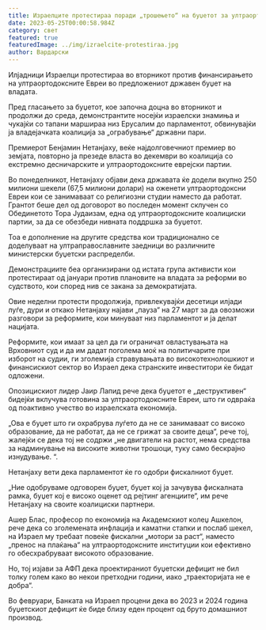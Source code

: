 ```yaml
---
title: Израелците протестираа поради „трошењето“ на буџетот за ултраортодоксните Евреи
date: 2023-05-25T00:00:58.984Z
category: свет
featured: true
featuredImage: ../img/izraelcite-protestiraa.jpg
author: Вардарски
---
```

Илјадници Израелци протестираа во вторникот против финансирањето на ултраортодоксните Евреи во предложениот државен буџет на владата.

Пред гласањето за буџетот, кое започна доцна во вторникот и продолжи до среда, демонстрантите носејќи израелски знамиња и чукајќи со тапани маршираа низ Ерусалим до парламентот, обвинувајќи ја владејачката коалиција за „ограбување“ државни пари.

Премиерот Бенјамин Нетанјаху, веќе најдолговечниот премиер во земјата, повторно ја презеде власта во декември во коалиција со екстремно десничарските и ултраортодоксните еврејски партии.

Во понеделникот, Нетанјаху објави дека државата ќе додели вкупно 250 милиони шекели (67,5 милиони долари) на оженети ултраортодоксни Евреи кои се занимаваат со религиозни студии наместо да работат. Грантот беше дел од договорот во последен момент склучен со Обединетото Тора Јудаизам, една од ултраортодоксните коалициски партии, за да се обезбеди нивната поддршка за буџетот.

Тоа е дополнение на другите средства кои традиционално се доделуваат на ултраправославните заедници во различните министерски буџетски распределби.

Демонстрациите беа организирани од истата група активисти кои протестираат од јануари против плановите на владата за реформи во судството, кои според нив се закана за демократијата.

Овие неделни протести продолжија, привлекувајќи десетици илјади луѓе, дури и откако Нетанјаху најави „пауза“ на 27 март за да овозможи разговори за реформите, кои минуваат низ парламентот и ја делат нацијата.

Реформите, кои имаат за цел да ги ограничат овластувањата на Врховниот суд и да им дадат поголема моќ на политичарите при изборот на судии, ги зголемија стравувањата во високотехнолошкиот и финансискиот сектор во Израел дека странските инвеститори ќе бидат одложени.

Опозицискиот лидер Јаир Лапид рече дека буџетот е „деструктивен“ бидејќи вклучува готовина за ултраортодоксните Евреи, што ги одвраќа од поактивно учество во израелската економија.

„Ова е буџет што ги охрабрува луѓето да не се занимаваат со високо образование, да не работат, да не се грижат за своите деца“, рече тој, жалејќи се дека тој не содржи „не двигатели на растот, нема средства за надминување на високите животни трошоци, туку само бескрајно изнудување. “.

Нетанјаху вети дека парламентот ќе го одобри фискалниот буџет.

„Ние одобруваме одговорен буџет, буџет кој ја зачувува фискалната рамка, буџет кој е високо оценет од рејтинг агенциите“, им рече Нетанјаху на своите коалициски партнери.

Ашер Блас, професор по економија на Академскиот колеџ Ашкелон, рече дека со зголемената инфлација и каматни стапки и послаб шекел, на Израел му требаат повеќе фискални „мотори за раст“, ​​наместо „пренос на плаќања“ на ултраортодоксните институции кои ефективно го обесхрабруваат високото образование.

Но, тој изјави за АФП дека проектираниот буџетски дефицит не бил толку голем како во некои претходни години, иако „траекторијата не е добра“.

Во февруари, Банката на Израел процени дека во 2023 и 2024 година буџетскиот дефицит ќе биде близу еден процент од бруто домашниот производ.